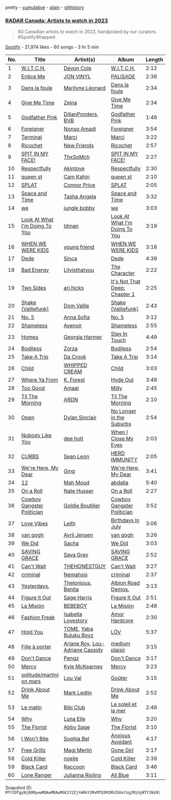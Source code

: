 pretty - [cumulative](/playlists/cumulative/37i9dQZF1DX5WmphwNfZfk.md) - [plain](/playlists/plain/37i9dQZF1DX5WmphwNfZfk) - [githistory](https://github.githistory.xyz/mackorone/spotify-playlist-archive/blob/main/playlists/plain/37i9dQZF1DX5WmphwNfZfk)

### [RADAR Canada: Artists to watch in 2023](https://open.spotify.com/playlist/37i9dQZF1DX5WmphwNfZfk)

> 60 Canadian artists to watch in 2023, handpicked by our curators\. \#SpotifyWrapped

[Spotify](https://open.spotify.com/user/spotify) - 21,974 likes - 60 songs - 3 hr 5 min

| No. | Title | Artist(s) | Album | Length |
|---|---|---|---|---|
| 1 | [W.I.T.C.H.](https://open.spotify.com/track/5XemvyG79fcKPl5lgbhplq) | [Devon Cole](https://open.spotify.com/artist/1VFt2HpmFG8Ufq6SDCoZe4) | [W.I.T.C.H.](https://open.spotify.com/album/3Z8vTrrDg2JbOgtYf82G7b) | 2:12 |
| 2 | [Entice Me](https://open.spotify.com/track/1vnRt6CigEJlA8W7weKTvI) | [JON VINYL](https://open.spotify.com/artist/6PvScqSJuICxvoA3UDYPmu) | [PALISADE](https://open.spotify.com/album/7u21OnTH4Ve4lOD1qwwe8r) | 2:36 |
| 3 | [Dans la foule](https://open.spotify.com/track/1lxW5i6WdLJpUJYqOyMpNS) | [Marilyne Léonard](https://open.spotify.com/artist/00WvHy3wvdUV4WSvvc0N5p) | [Dans la foule](https://open.spotify.com/album/4Bcl7TLTBO7Q6Sbks59HRC) | 2:34 |
| 4 | [Give Me Time](https://open.spotify.com/track/2Dc1QaoJm4RXo4QZXKGIK6) | [Zeina](https://open.spotify.com/artist/2saNOYtb2v8aXMmezcwAiI) | [Give Me Time](https://open.spotify.com/album/0ZRwY48ZOyL2xFE5lRWT3J) | 2:34 |
| 5 | [Godfather Pink](https://open.spotify.com/track/2UMCVdcax2SP628IiX6YDc) | [DillanPonders](https://open.spotify.com/artist/1TlmLsx42aT281z8NWrKef), [BVB](https://open.spotify.com/artist/7azVk8ZXv1yB4rOmPMZvUD) | [Godfather Pink](https://open.spotify.com/album/6e1DYXysmSikdVUp1iKM9S) | 1:48 |
| 6 | [Foreigner](https://open.spotify.com/track/1nIhLChEGB8Y2dP7CHt3PN) | [Nonso Amadi](https://open.spotify.com/artist/6pOz4M7D8ENqfLSFvciEuV) | [Foreigner](https://open.spotify.com/album/4JUUgaTGiFYaZmA4mXlieZ) | 3:54 |
| 7 | [Terminal](https://open.spotify.com/track/40wkW3SBJMhemcvtzKjxkO) | [Marci](https://open.spotify.com/artist/2YvVKe1MfcslinaPCv402E) | [Marci](https://open.spotify.com/album/4A8z3O9t9mhH0rIBZ1Et7e) | 3:22 |
| 8 | [Ricochet](https://open.spotify.com/track/0JlqCj8qRtUSUsrMvVpszW) | [New Friends](https://open.spotify.com/artist/7aHNy2bjgGqOeFqUZ1shgb) | [Ricochet](https://open.spotify.com/album/6DxrVhCsvW24hSrP94FZLQ) | 2:57 |
| 9 | [SPIT IN MY FACE!](https://open.spotify.com/track/2jkyPVk1nbpsZD0KAS98Zw) | [ThxSoMch](https://open.spotify.com/artist/4MvZhE1iuzttcoyepkpfdF) | [SPIT IN MY FACE!](https://open.spotify.com/album/5wtEXxqlCbVuy7hxDsTX3K) | 2:27 |
| 10 | [Respectfully](https://open.spotify.com/track/59ezMUPbbZ5xR8HAtGr24s) | [Akintoye](https://open.spotify.com/artist/1EgCxqT8GgE5oXX3PkeGhq) | [Respectfully](https://open.spotify.com/album/1diIxbKoyP2QdHGU0cKKTs) | 2:30 |
| 11 | [queen st](https://open.spotify.com/track/5iPRPoJMfuwgaPbECWHrIY) | [Cam Kahin](https://open.spotify.com/artist/1RZPdKEZaw9Mz2r0HNYiSw) | [queen st](https://open.spotify.com/album/1Zw3TjtEff6LALfHLqOKRe) | 2:10 |
| 12 | [SPLAT](https://open.spotify.com/track/71rw9MB77BR8LHMFZK8gKV) | [Connor Price](https://open.spotify.com/artist/5zixe6AbgXPqt4c1uSl94L) | [SPLAT](https://open.spotify.com/album/52ZIdjV2wJ5QMqeDevcpKM) | 2:05 |
| 13 | [Space and Time](https://open.spotify.com/track/4V5rRfySgxrUbUz4ZvbcI4) | [Tasha Angela](https://open.spotify.com/artist/55icKM7WkjXWnyfvCTlqbk) | [Space and Time](https://open.spotify.com/album/5mTbBJkYvytrLD7xoEcw4n) | 3:32 |
| 14 | [we](https://open.spotify.com/track/2FgcBcHlIx5IREA4Iro6jt) | [jungle bobby](https://open.spotify.com/artist/2OOLZKc1j4FoOCHOgGbtRl) | [we](https://open.spotify.com/album/2mgBmbhjzXnh2YnWAfxJkz) | 3:03 |
| 15 | [Look At What I'm Doing To You](https://open.spotify.com/track/0GNOgKyTYWY88OXjOPnnLc) | [Idman](https://open.spotify.com/artist/6N13mUTgkfYEUmW8R2GH0G) | [Look At What I'm Doing To You](https://open.spotify.com/album/5tiIUsyEASKQuVHSjkWz2H) | 3:19 |
| 16 | [WHEN WE WERE KIDS](https://open.spotify.com/track/08RcqKgGxRBnaqAsgm07DI) | [young friend](https://open.spotify.com/artist/7cq0a4di5dOeKU8sicemd1) | [WHEN WE WERE KIDS](https://open.spotify.com/album/3umxF4s0UtsmJ1yOjDBICp) | 3:18 |
| 17 | [Dede](https://open.spotify.com/track/7dR999H4VruQjlx7yFLR2U) | [Sinca](https://open.spotify.com/artist/5TjfRHDPGSphgwJaiGauqT) | [Dede](https://open.spotify.com/album/16KOMbLfPxLqnWmS7qCKmo) | 4:39 |
| 18 | [Bad Energy](https://open.spotify.com/track/1W3ufvaiblglNP1ohlDTob) | [Lilyisthatyou](https://open.spotify.com/artist/4ExEi8SBEd3QRgwbGw2nHC) | [The Character](https://open.spotify.com/album/7dAPAxXAFZPsBDiSJu1CUx) | 2:22 |
| 19 | [Two Sides](https://open.spotify.com/track/5FnspVG6iriNNFuBKKoQbB) | [ari hicks](https://open.spotify.com/artist/7kBSIXnl2HuGLcA0RZ8T9Z) | [It's Not That Deep: Chapter 1](https://open.spotify.com/album/62DB8pQf35nmgO8Cq1HZH6) | 2:25 |
| 20 | [Shake \(Valliefunk\)](https://open.spotify.com/track/0MMSrpdhpa2m6LKfgw92Ua) | [Dom Vallie](https://open.spotify.com/artist/7z29vXpa0PYA6mngEsWNXk) | [Shake \(Valliefunk\)](https://open.spotify.com/album/3emrFFrO5EFBdqiytF45Id) | 2:43 |
| 21 | [No\. 5](https://open.spotify.com/track/1I1pVZ9nhpocyEXKS1ML3A) | [Anna Sofia](https://open.spotify.com/artist/3ONUI6Gh4s7kcv3h0EuG2K) | [No\. 5](https://open.spotify.com/album/4WqW1S0UBhqvDhJFJkBj7q) | 3:12 |
| 22 | [Shameless](https://open.spotify.com/track/2MJlhN2OockKCadeGS4AEP) | [Avenoir](https://open.spotify.com/artist/3Z7onAknzpinUu3KtmgeZb) | [Shameless](https://open.spotify.com/album/1cHm86on0UXY0KepCk1xui) | 2:55 |
| 23 | [Homes](https://open.spotify.com/track/0YeT52y9Z9rIL1F2pUtkcT) | [Georgia Harmer](https://open.spotify.com/artist/3I7KBuz60UYfMzBbPcqrU4) | [Stay In Touch](https://open.spotify.com/album/3FocbWHJtfvMRhUWmhJTh4) | 4:49 |
| 24 | [Bodiless](https://open.spotify.com/track/28lXXI052MwMKPEwj832Nn) | [Zorza](https://open.spotify.com/artist/3aAo0qwTvgRwURTzzQ3frr) | [Bodiless](https://open.spotify.com/album/4ZIxCkK6EwlQSsJIrFfnLo) | 2:54 |
| 25 | [Take A Trip](https://open.spotify.com/track/0C5XDxZ4ko10KK8syW6gG2) | [Da Crook](https://open.spotify.com/artist/6KdGtfP7YDHgFdpdo0lc9g) | [Take A Trip](https://open.spotify.com/album/0vaCHXXAHJ4dehOrHhbR3i) | 3:14 |
| 26 | [Child](https://open.spotify.com/track/4b58UyTZK1qqkDAUVF0JN1) | [WHIPPED CREAM](https://open.spotify.com/artist/5CMaNobmJYgXcfiT0zYOwi) | [Child](https://open.spotify.com/album/4nz18DILyysoglGaV015Cq) | 3:03 |
| 27 | [Where Ya From](https://open.spotify.com/track/74kvijB0vU5BK44QnNb4Gt) | [K\. Forest](https://open.spotify.com/artist/1uaS3ZokV40ZrpzSRhx4Ol) | [Hyde Out](https://open.spotify.com/album/3ChAAathOrBgPaXDJJk5Wy) | 3:48 |
| 28 | [Too Good](https://open.spotify.com/track/2tGAcBE8mQhmWhKDGdPjsm) | [Amaal](https://open.spotify.com/artist/785y6F5AHHafGaFaRdpMtz) | [Milly](https://open.spotify.com/album/0ybPRt9okiivYSRzyyv1Yd) | 2:45 |
| 29 | [Til The Morning](https://open.spotify.com/track/4pvUifF5EPmy70TsS7nDI7) | [ARDN](https://open.spotify.com/artist/5jxe5kzLkm5ICEy03BcLwo) | [Til The Morning](https://open.spotify.com/album/5Iedaq7J17gvFEATBmfLOC) | 2:10 |
| 30 | [Open](https://open.spotify.com/track/382EXWyvPSm3w8XTFQc10R) | [Dylan Sinclair](https://open.spotify.com/artist/45RZn1pAEvQYqkRnvFaIJx) | [No Longer in the Suburbs](https://open.spotify.com/album/7nIjAGTcRgcMjpJbtlXrZ8) | 2:54 |
| 31 | [Nobody Like You](https://open.spotify.com/track/10HqYPk8krVdDYQCgYh3z7) | [dee holt](https://open.spotify.com/artist/4PGmuxahHxpeLAGrR6ygKL) | [When I Close My Eyes](https://open.spotify.com/album/2Hlkq5I3ntvKGPJq130yzF) | 2:03 |
| 32 | [CURBS](https://open.spotify.com/track/2yWq1VUkJut0ExfZbzy4vF) | [Sean Leon](https://open.spotify.com/artist/5dtbsNKCK6Q9yZzdhZpaqW) | [HERD IMMUNITY](https://open.spotify.com/album/5TjZaOPz0Jk38bfPR2UojD) | 2:05 |
| 33 | [We're Here, My Dear](https://open.spotify.com/track/28v1fbsigBUdGn0Lhcef1N) | [Ging](https://open.spotify.com/artist/4140hprCX3y5AHFsZ2Tqe5) | [We're Here, My Dear](https://open.spotify.com/album/4naOlfjveUWgj2Rwha6VDx) | 3:41 |
| 34 | [12](https://open.spotify.com/track/3W06q3LJ9wzSfYdWWDfWeQ) | [Mah Moud](https://open.spotify.com/artist/5GrZNbHTzxnbHge9Ytafdf) | [abdalla](https://open.spotify.com/album/1PvZHF2rghnRKAEhtP8c8q) | 5:40 |
| 35 | [On a Roll](https://open.spotify.com/track/17TrsHFROsZTyJJHt7ZJPU) | [Nate Husser](https://open.spotify.com/artist/5o4gKYJ99ROV1yye1v9Sh4) | [On a Roll](https://open.spotify.com/album/1Mq1hN89NQCXHxy4rUvvKI) | 2:27 |
| 36 | [Cowboy Gangster Politician](https://open.spotify.com/track/3imw8kF7wpq1oxYqHw4COo) | [Goldie Boutilier](https://open.spotify.com/artist/392WuM1Yb4QRI0GG4epyn5) | [Cowboy Gangster Politician](https://open.spotify.com/album/1qdHYrgw9RqJJ6AzBDelnc) | 3:52 |
| 37 | [Love Vibes](https://open.spotify.com/track/4tDebDUNdbvtZvtqL4Udpr) | [Leith](https://open.spotify.com/artist/6NloIpzx0PEcGY2NJVVjc1) | [Birthdays In July](https://open.spotify.com/album/2kpybYnysuEAN1cOgoU9os) | 3:06 |
| 38 | [van gogh](https://open.spotify.com/track/5rfuxu9SeVji8qyeeltjI6) | [Avril Jensen](https://open.spotify.com/artist/5V9RpFO4rgqQ1P5ZLbMVqA) | [van gogh](https://open.spotify.com/album/5VI3LQqNNX2ptjVQgmff3a) | 3:26 |
| 39 | [We Did](https://open.spotify.com/track/2uqPdi0TFoCYZaAoGYf8zr) | [Sacha](https://open.spotify.com/artist/2uEreYoQc89UcxvADYQY2u) | [We Did](https://open.spotify.com/album/4T5T6Py0YU61WOtWOuhRwg) | 3:03 |
| 40 | [SAVING GRACE](https://open.spotify.com/track/5GfNqvXZ1BEjcjZfcAm8MF) | [Saya Gray](https://open.spotify.com/artist/4EnymklUyqZwvmHQGlRssl) | [SAVING GRACE](https://open.spotify.com/album/2MzlnjjIg4PDsIL8PgBuNr) | 2:52 |
| 41 | [Can't Wait](https://open.spotify.com/track/6P8PBbcXeIBxoThtF8yq38) | [THEHONESTGUY](https://open.spotify.com/artist/5Pqfj0BtkBBdvxrAhfOdIt) | [Can't Wait](https://open.spotify.com/album/29UTEWJkBTdpIMCrXH8x4N) | 3:27 |
| 42 | [criminal](https://open.spotify.com/track/3uJ6LonaZHCqjlQ6vevlqn) | [Nemahsis](https://open.spotify.com/artist/3IoGpeLyopeqGwiD4Nnt1f) | [criminal](https://open.spotify.com/album/0XUvbobEmBV6fALSvl7V28) | 2:37 |
| 43 | [Yesterdays.](https://open.spotify.com/track/6RMPhGmhBkZWlITgD1T0ai) | [Thelonious](https://open.spotify.com/artist/7oMI2F5UkZ6zozGE7jxRRI), [Benita](https://open.spotify.com/artist/7eg1HMzWrYIgVFtoq4UZZA) | [Albion Road Demos.](https://open.spotify.com/album/456OEsSKMH1s7Oe1tklbZr) | 3:13 |
| 44 | [Figure It Out](https://open.spotify.com/track/7nZDS9vvNuDBE3w1JQNx3c) | [Sage Harris](https://open.spotify.com/artist/0oIjVtSreeU9ldQZFdQZn2) | [Figure It Out](https://open.spotify.com/album/4KM1PhBa0e4oYkn3qQ3xGt) | 2:51 |
| 45 | [La Misión](https://open.spotify.com/track/4uPEACej0HoZIZdpiLq9eh) | [BEBEBOY](https://open.spotify.com/artist/3hBijYmf6uAE6PKfL9CNLk) | [La Misión](https://open.spotify.com/album/7vswnhTklCEmYtRPkBK3kN) | 2:48 |
| 46 | [Fashion Freak](https://open.spotify.com/track/4ltEQhFTyPkD969kxqlPuu) | [Isabella Lovestory](https://open.spotify.com/artist/4wMQTWavQZgr8ySlo5s2Tt) | [Amor Hardcore](https://open.spotify.com/album/3HAyLU5CetaZN8mRfI3aAv) | 2:30 |
| 47 | [Hold You](https://open.spotify.com/track/7CrIYL4F8zpXm7bwhXUkxM) | [TOME](https://open.spotify.com/artist/2aRiWRO2A7xUI2sqZyJJmX), [Yaba Buluku Boyz](https://open.spotify.com/artist/5up0tKZtU7fxSrZl1oeyIi) | [LÖV](https://open.spotify.com/album/0xATpwMQQqS5Gb7gS16MIa) | 5:37 |
| 48 | [Fille à porter](https://open.spotify.com/track/6qpxifNt7ZpB8fmW2p6Vhx) | [Ariane Roy](https://open.spotify.com/artist/1MDlZmN8IgqV4AYZChlWPM), [Lou\-Adriane Cassidy](https://open.spotify.com/artist/1M8BgMq8VcOlovA92xpxKt) | [medium plaisir](https://open.spotify.com/album/1Uq4V1N2AL1eI3M4cqq9sr) | 3:15 |
| 49 | [Don't Dance](https://open.spotify.com/track/5pPjRodJAYNwVXSRekq40W) | [Pengz](https://open.spotify.com/artist/6MtptleIGJ3C7lOpGf9Hxc) | [Don't Dance](https://open.spotify.com/album/20cF35OrxFwHvEnnJqvWCX) | 3:17 |
| 50 | [Mercy](https://open.spotify.com/track/5zttKA9LRTyqDNquGGWVON) | [Kyle McKearney](https://open.spotify.com/artist/7sAGzb8R5byxD1U13npShz) | [Mercy](https://open.spotify.com/album/0of9LKtNAEVPdYX4jnxwJQ) | 3:23 |
| 51 | [solitude/martini on mars](https://open.spotify.com/track/7oCmZ0X7rg3CXh2YcpW4GQ) | [Lou Val](https://open.spotify.com/artist/6u3PN3PCsWLGsw1OffKQ2F) | [Goûter](https://open.spotify.com/album/4abjv34MTztlQVxJAmcfij) | 3:15 |
| 52 | [Drink About Me](https://open.spotify.com/track/1wlEowQySInn8zDIdKyAHm) | [Mark Ledlin](https://open.spotify.com/artist/5qcJdMBiyDrEyqDgplPfh5) | [Drink About Me](https://open.spotify.com/album/6DkJwPGdHz5AmftWibk27s) | 2:52 |
| 53 | [Le matin](https://open.spotify.com/track/1vNQPck3HugkKRZrmRrRp6) | [Bibi Club](https://open.spotify.com/artist/3TcKgwcrTy4oLOQoEq3tGD) | [Le soleil et la mer](https://open.spotify.com/album/3U3IAHJIG9ofaeg6ZOud0s) | 2:48 |
| 54 | [Why](https://open.spotify.com/track/6VqQJ70rwAKKbRZf0wJLNu) | [Luna Elle](https://open.spotify.com/artist/76FMyQJ8BGZA762QQc0X8Q) | [Why](https://open.spotify.com/album/4vjUPxgv4uyeGfd1WKViP2) | 3:20 |
| 55 | [The Florist](https://open.spotify.com/track/3LbPPqqqmmvEwjHA8YH4Wo) | [Abby Sage](https://open.spotify.com/artist/4aej3kKLxSLM0WauTSfZ7k) | [The Florist](https://open.spotify.com/album/1CcPFEX5L52OeFXHlqI4pa) | 3:10 |
| 56 | [I Won't Bite](https://open.spotify.com/track/2xz8YcWZwMR3Dcds2QqFeJ) | [Sophia Bel](https://open.spotify.com/artist/6WJnpSVDynCWGrhJcSQIm6) | [Anxious Avoidant](https://open.spotify.com/album/6yIPE5sUMMMh70i6ApdQCt) | 4:17 |
| 57 | [Free Grillz](https://open.spotify.com/track/2CEXtgBv7z6tJl5z9t0Ldq) | [Magi Merlin](https://open.spotify.com/artist/6uOvQgcFOmdzhunx7n83J2) | [Gone Girl](https://open.spotify.com/album/4NuEobCoQql8flhysav4Xs) | 2:17 |
| 58 | [Cold Killer](https://open.spotify.com/track/0lwCIykH3nebbJevHiJRhf) | [noelle](https://open.spotify.com/artist/0UBB7UD8Lvt7UesGnXDRpy) | [Cold Killer](https://open.spotify.com/album/0Bn7DT5CEtYArcKk3X2ffw) | 2:39 |
| 59 | [Black Card](https://open.spotify.com/track/5ejzQ4vFa8FQkHT6qcCBmd) | [Raccoon](https://open.spotify.com/artist/7nzgBxjw2Co88MGWjMnl4c) | [Black Card](https://open.spotify.com/album/20KFfsB3DWh2V2i2DHqvhc) | 3:46 |
| 60 | [Lone Ranger](https://open.spotify.com/track/1MLxOSwBdfLIreioghy0AS) | [Julianna Riolino](https://open.spotify.com/artist/4IkYUDeCe6OrwQhdSZZ81b) | [All Blue](https://open.spotify.com/album/6by4TrvFhxkZiee23fhhi3) | 3:11 |

Snapshot ID: `MTY2OTgyNjQ0MywwMDAwMDAwMGE2Y2ZjYmRkY2MxMTQ3M2RhZGUxYzg2MjUyNTY1NzNl`
